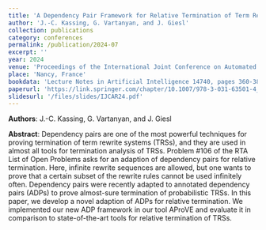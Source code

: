 ```yaml
---
title: 'A Dependency Pair Framework for Relative Termination of Term Rewriting'
author: 'J.-C. Kassing, G. Vartanyan, and J. Giesl'
collection: publications
category: conferences
permalink: /publication/2024-07
excerpt: ''
year: 2024
venue: 'Proceedings of the International Joint Conference on Automated Reasoning (IJCAR 2024)'
place: 'Nancy, France'
bookdata: 'Lecture Notes in Artificial Intelligence 14740, pages 360-380'
paperurl: 'https://link.springer.com/chapter/10.1007/978-3-031-63501-4_19'
slidesurl: '/files/slides/IJCAR24.pdf'
---
```


**Authors**: J.-C. Kassing, G. Vartanyan, and J. Giesl

**Abstract**:
Dependency pairs are one of the most powerful techniques for proving termination of term rewrite systems (TRSs), and they are used in almost all tools for termination analysis of TRSs. Problem #106 of the RTA List of Open Problems asks for an adaption of dependency pairs for relative termination. Here, infinite rewrite sequences are allowed, but one wants to prove that a certain subset of the rewrite rules cannot be used infinitely often. Dependency pairs were recently adapted to annotated dependency pairs (ADPs) to prove almost-sure termination of probabilistic TRSs. In this paper, we develop a novel adaption of ADPs for relative termination. We implemented our new ADP framework in our tool AProVE and evaluate it in comparison to state-of-the-art tools for relative termination of TRSs.